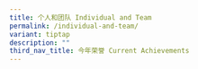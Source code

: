 ```yaml
---
title: 个人和团队 Individual and Team
permalink: /individual-and-team/
variant: tiptap
description: ""
third_nav_title: 今年荣誉 Current Achievements
---
```

